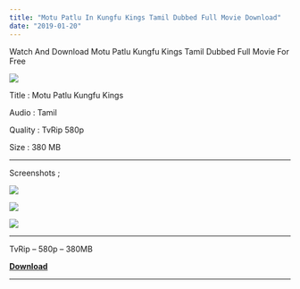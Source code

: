 ```yaml
---
title: "Motu Patlu In Kungfu Kings Tamil Dubbed Full Movie Download"
date: "2019-01-20"
---
```


Watch And Download Motu Patlu Kungfu Kings Tamil Dubbed Full Movie For Free

[![](https://3.bp.blogspot.com/-m_TMrES7-js/XESnyDdXbJI/AAAAAAAABVk/n7CUOWXrp7Yc3CCwUP58Yf9e2IPQ2x1IwCLcBGAs/s320/King{2bdbed38d32e7704a3eaa20af56e2289d0665505d01c3d892d71953ac3249a13}2BMotu{2bdbed38d32e7704a3eaa20af56e2289d0665505d01c3d892d71953ac3249a13}2BMv{2bdbed38d32e7704a3eaa20af56e2289d0665505d01c3d892d71953ac3249a13}2B.jpg)](https://3.bp.blogspot.com/-m_TMrES7-js/XESnyDdXbJI/AAAAAAAABVk/n7CUOWXrp7Yc3CCwUP58Yf9e2IPQ2x1IwCLcBGAs/s1600/King{2bdbed38d32e7704a3eaa20af56e2289d0665505d01c3d892d71953ac3249a13}2BMotu{2bdbed38d32e7704a3eaa20af56e2289d0665505d01c3d892d71953ac3249a13}2BMv{2bdbed38d32e7704a3eaa20af56e2289d0665505d01c3d892d71953ac3249a13}2B.jpg)

Title : Motu Patlu Kungfu Kings

Audio : Tamil

Quality : TvRip 580p

Size : 380 MB

* * *

Screenshots ;

[![](https://3.bp.blogspot.com/-Howu6t7ISEU/XESwJT0ScsI/AAAAAAAABV4/mbhDDDbhLNU8GvHKlYAPjiGUkonyi7Q7wCLcBGAs/s320/Screenshot_2019-01-20-22-11-37.jpg)](https://3.bp.blogspot.com/-Howu6t7ISEU/XESwJT0ScsI/AAAAAAAABV4/mbhDDDbhLNU8GvHKlYAPjiGUkonyi7Q7wCLcBGAs/s1600/Screenshot_2019-01-20-22-11-37.jpg)

[![](https://2.bp.blogspot.com/-AkrNCakx-P0/XESwIrxCwDI/AAAAAAAABVw/rpb6Yn1jxGAjOuSwia3DvIFj1YSGs_ItQCLcBGAs/s320/Screenshot_2019-01-20-22-11-58.jpg)](https://2.bp.blogspot.com/-AkrNCakx-P0/XESwIrxCwDI/AAAAAAAABVw/rpb6Yn1jxGAjOuSwia3DvIFj1YSGs_ItQCLcBGAs/s1600/Screenshot_2019-01-20-22-11-58.jpg)

[![](https://2.bp.blogspot.com/-USJ6SPvw2pM/XESwJCYAv2I/AAAAAAAABV0/J1hsscD6MFUp4j7WbeGaah0ONw5sKGW0gCLcBGAs/s320/Screenshot_2019-01-20-22-12-17.jpg)](https://2.bp.blogspot.com/-USJ6SPvw2pM/XESwJCYAv2I/AAAAAAAABV0/J1hsscD6MFUp4j7WbeGaah0ONw5sKGW0gCLcBGAs/s1600/Screenshot_2019-01-20-22-12-17.jpg)

* * *

TvRip – 580p – 380MB

**[Download](https://clk.ink/hTo3)**

* * *
